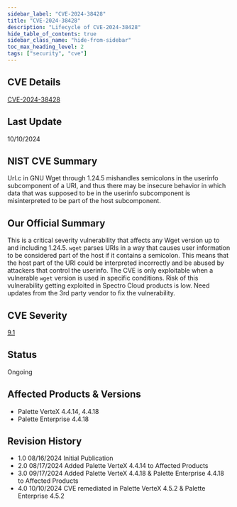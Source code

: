 ```yaml
---
sidebar_label: "CVE-2024-38428"
title: "CVE-2024-38428"
description: "Lifecycle of CVE-2024-38428"
hide_table_of_contents: true
sidebar_class_name: "hide-from-sidebar"
toc_max_heading_level: 2
tags: ["security", "cve"]
---
```


## CVE Details

[CVE-2024-38428](https://nvd.nist.gov/vuln/detail/CVE-2024-38428)

## Last Update

10/10/2024

## NIST CVE Summary

Url.c in GNU Wget through 1.24.5 mishandles semicolons in the userinfo subcomponent of a URI, and thus there may be
insecure behavior in which data that was supposed to be in the userinfo subcomponent is misinterpreted to be part of the
host subcomponent.

## Our Official Summary

This is a critical severity vulnerability that affects any Wget version up to and including 1.24.5. `wget` parses URIs
in a way that causes user information to be considered part of the host if it contains a semicolon. This means that the
host part of the URI could be interpreted incorrectly and be abused by attackers that control the userinfo. The CVE is
only exploitable when a vulnerable `wget` version is used in specific conditions. Risk of this vulnerability getting
exploited in Spectro Cloud products is low. Need updates from the 3rd party vendor to fix the vulnerability.

## CVE Severity

[9.1](https://nvd.nist.gov/vuln/detail/CVE-2024-38428)

## Status

Ongoing

## Affected Products & Versions

- Palette VerteX 4.4.14, 4.4.18
- Palette Enterprise 4.4.18

## Revision History

- 1.0 08/16/2024 Initial Publication
- 2.0 08/17/2024 Added Palette VerteX 4.4.14 to Affected Products
- 3.0 09/17/2024 Added Palette VerteX 4.4.18 & Palette Enterprise 4.4.18 to Affected Products
- 4.0 10/10/2024 CVE remediated in Palette VerteX 4.5.2 & Palette Enterprise 4.5.2
